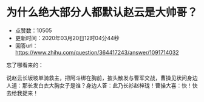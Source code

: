 # 为什么绝大部分人都默认赵云是大帅哥？
- 点赞数：10505
- 更新时间：2020年03月20日12时04分44秒
- 回答url：https://www.zhihu.com/question/364417243/answer/1091714032
<body>
 <p data-pid="RHSQq8Sm">忘了哪看来的：</p>
 <p data-pid="wB7ggvjk">说赵云长坂坡单骑救主，把阿斗绑在胸前，披头散发与曹军交战，曹操见状问身边人道：那长发白衣大胸女子是谁？身边人答：此乃长衫赵梓珑！曹操大喜：快！快去给我捉来！</p>
</body>